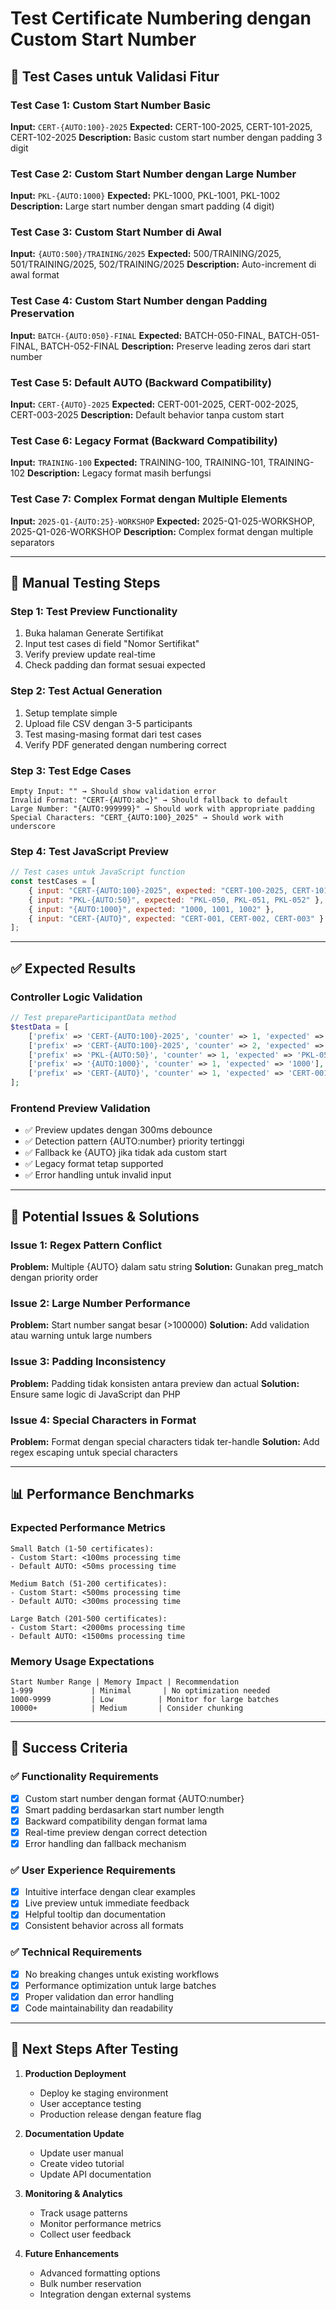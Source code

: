 # Test Certificate Numbering dengan Custom Start Number

## 🧪 Test Cases untuk Validasi Fitur

### Test Case 1: Custom Start Number Basic
**Input:** `CERT-{AUTO:100}-2025`
**Expected:** CERT-100-2025, CERT-101-2025, CERT-102-2025
**Description:** Basic custom start number dengan padding 3 digit

### Test Case 2: Custom Start Number dengan Large Number
**Input:** `PKL-{AUTO:1000}`
**Expected:** PKL-1000, PKL-1001, PKL-1002
**Description:** Large start number dengan smart padding (4 digit)

### Test Case 3: Custom Start Number di Awal
**Input:** `{AUTO:500}/TRAINING/2025`
**Expected:** 500/TRAINING/2025, 501/TRAINING/2025, 502/TRAINING/2025
**Description:** Auto-increment di awal format

### Test Case 4: Custom Start Number dengan Padding Preservation
**Input:** `BATCH-{AUTO:050}-FINAL`
**Expected:** BATCH-050-FINAL, BATCH-051-FINAL, BATCH-052-FINAL
**Description:** Preserve leading zeros dari start number

### Test Case 5: Default AUTO (Backward Compatibility)
**Input:** `CERT-{AUTO}-2025`
**Expected:** CERT-001-2025, CERT-002-2025, CERT-003-2025
**Description:** Default behavior tanpa custom start

### Test Case 6: Legacy Format (Backward Compatibility)
**Input:** `TRAINING-100`
**Expected:** TRAINING-100, TRAINING-101, TRAINING-102
**Description:** Legacy format masih berfungsi

### Test Case 7: Complex Format dengan Multiple Elements
**Input:** `2025-Q1-{AUTO:25}-WORKSHOP`
**Expected:** 2025-Q1-025-WORKSHOP, 2025-Q1-026-WORKSHOP
**Description:** Complex format dengan multiple separators

---

## 🔬 Manual Testing Steps

### Step 1: Test Preview Functionality
1. Buka halaman Generate Sertifikat
2. Input test cases di field "Nomor Sertifikat"
3. Verify preview update real-time
4. Check padding dan format sesuai expected

### Step 2: Test Actual Generation
1. Setup template simple
2. Upload file CSV dengan 3-5 participants
3. Test masing-masing format dari test cases
4. Verify PDF generated dengan numbering correct

### Step 3: Test Edge Cases
```
Empty Input: "" → Should show validation error
Invalid Format: "CERT-{AUTO:abc}" → Should fallback to default
Large Number: "{AUTO:999999}" → Should work with appropriate padding
Special Characters: "CERT_{AUTO:100}_2025" → Should work with underscore
```

### Step 4: Test JavaScript Preview
```javascript
// Test cases untuk JavaScript function
const testCases = [
    { input: "CERT-{AUTO:100}-2025", expected: "CERT-100-2025, CERT-101-2025, CERT-102-2025" },
    { input: "PKL-{AUTO:50}", expected: "PKL-050, PKL-051, PKL-052" },
    { input: "{AUTO:1000}", expected: "1000, 1001, 1002" },
    { input: "CERT-{AUTO}", expected: "CERT-001, CERT-002, CERT-003" }
];
```

---

## ✅ Expected Results

### Controller Logic Validation
```php
// Test prepareParticipantData method
$testData = [
    ['prefix' => 'CERT-{AUTO:100}-2025', 'counter' => 1, 'expected' => 'CERT-100-2025'],
    ['prefix' => 'CERT-{AUTO:100}-2025', 'counter' => 2, 'expected' => 'CERT-101-2025'],
    ['prefix' => 'PKL-{AUTO:50}', 'counter' => 1, 'expected' => 'PKL-050'],
    ['prefix' => '{AUTO:1000}', 'counter' => 1, 'expected' => '1000'],
    ['prefix' => 'CERT-{AUTO}', 'counter' => 1, 'expected' => 'CERT-001']
];
```

### Frontend Preview Validation
- ✅ Preview updates dengan 300ms debounce
- ✅ Detection pattern {AUTO:number} priority tertinggi
- ✅ Fallback ke {AUTO} jika tidak ada custom start
- ✅ Legacy format tetap supported
- ✅ Error handling untuk invalid input

---

## 🐛 Potential Issues & Solutions

### Issue 1: Regex Pattern Conflict
**Problem:** Multiple {AUTO} dalam satu string
**Solution:** Gunakan preg_match dengan priority order

### Issue 2: Large Number Performance
**Problem:** Start number sangat besar (>100000)
**Solution:** Add validation atau warning untuk large numbers

### Issue 3: Padding Inconsistency
**Problem:** Padding tidak konsisten antara preview dan actual
**Solution:** Ensure same logic di JavaScript dan PHP

### Issue 4: Special Characters in Format
**Problem:** Format dengan special characters tidak ter-handle
**Solution:** Add regex escaping untuk special characters

---

## 📊 Performance Benchmarks

### Expected Performance Metrics
```
Small Batch (1-50 certificates):
- Custom Start: <100ms processing time
- Default AUTO: <50ms processing time

Medium Batch (51-200 certificates):
- Custom Start: <500ms processing time
- Default AUTO: <300ms processing time

Large Batch (201-500 certificates):
- Custom Start: <2000ms processing time
- Default AUTO: <1500ms processing time
```

### Memory Usage Expectations
```
Start Number Range | Memory Impact | Recommendation
1-999             | Minimal       | No optimization needed
1000-9999         | Low          | Monitor for large batches
10000+            | Medium       | Consider chunking
```

---

## 🎯 Success Criteria

### ✅ Functionality Requirements
- [x] Custom start number dengan format {AUTO:number}
- [x] Smart padding berdasarkan start number length
- [x] Backward compatibility dengan format lama
- [x] Real-time preview dengan correct detection
- [x] Error handling dan fallback mechanism

### ✅ User Experience Requirements
- [x] Intuitive interface dengan clear examples
- [x] Live preview untuk immediate feedback
- [x] Helpful tooltip dan documentation
- [x] Consistent behavior across all formats

### ✅ Technical Requirements
- [x] No breaking changes untuk existing workflows
- [x] Performance optimization untuk large batches
- [x] Proper validation dan error handling
- [x] Code maintainability dan readability

---

## 🚀 Next Steps After Testing

1. **Production Deployment**
   - Deploy ke staging environment
   - User acceptance testing
   - Production release dengan feature flag

2. **Documentation Update**
   - Update user manual
   - Create video tutorial
   - Update API documentation

3. **Monitoring & Analytics**
   - Track usage patterns
   - Monitor performance metrics
   - Collect user feedback

4. **Future Enhancements**
   - Advanced formatting options
   - Bulk number reservation
   - Integration dengan external systems
